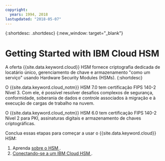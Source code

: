 ```yaml
---
copyright:
  years: 1994, 2018
lastupdated: "2018-05-07"
---
```


{:shortdesc: .shortdesc}
{:new_window: target="_blank"}

# Getting Started with IBM Cloud HSM
A oferta {{site.data.keyword.cloud}} HSM fornece criptografia dedicada de locatário único, gerenciamento de chave e armazenamento "como um serviço" usando Hardware Security Modules (HSMs).
{:shortdesc}

O {{site.data.keyword.cloud_notm}} HSM 7.0 tem certificação FIPS 140-2 Nível 3. Com ele, é possível resolver desafios complexos de segurança, conformidade, soberania de dados e controle associados à migração e à execução de cargas de trabalho na nuvem.
 
O {{site.data.keyword.cloud_notm}} HSM 6.0 tem certificação FIPS 140-2 Nível 2 para PKI, assinaturas digitais e armazenamento de chaves criptográficas. 

Conclua essas etapas para começar a usar o {{site.data.keyword.cloud}} HSM:
1. Aprenda  [ sobre o HSM ](about.html).
2. [ Conectando-se a um IBM Cloud HSM ](connecting_to_hsm.html).

